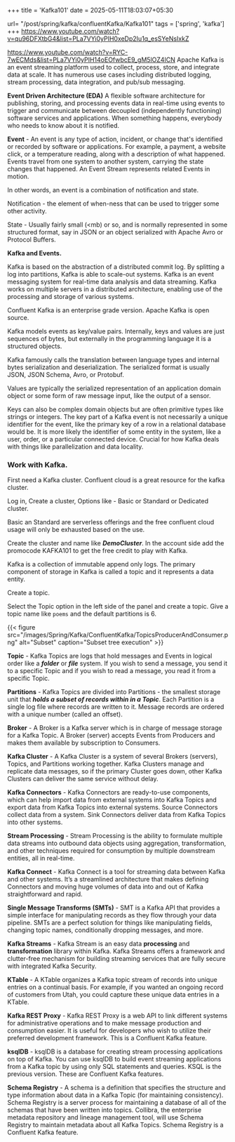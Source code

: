 +++
title = 'Kafka101'
date = 2025-05-11T18:03:07+05:30

url= "/post/spring/kafka/confluentKafka/Kafka101"
tags = ['spring', 'kafka']
+++
https://www.youtube.com/watch?v=qu96DFXtbG4&list=PLa7VYi0yPIH0xeDp2Iu1q_esSYeNsIxkZ

https://www.youtube.com/watch?v=RYC-7wECMds&list=PLa7VYi0yPIH14oEOfwbcE9_gM5lOZ4ICN
Apache Kafka is an event streaming platform used to collect, process, store, and integrate data at scale. It has numerous use cases including distributed logging, stream processing, data integration, and pub/sub messaging.

**Event Driven Architecture (EDA)** A flexible software architecture for publishing, storing, and processing events data in real-time using events to trigger and communicate between decoupled (independently functioning) software services and applications. When something happens, everybody who needs to know about it is notified.


**Event** - An event is any type of action, incident, or change that's identified or recorded by software or applications. For example, a payment, a website click, or a temperature reading, along with a description of what happened. Events travel from one system to another system, carrying the state changes that happened. An Event Stream represents related Events in motion.

In other words, an event is a combination of notification and state.

Notification - the element of when-ness that can be used to trigger some other activity.

State - Usually fairly small (<mb)  or so, and is normally represented in some structured format, say in JSON or an object serialized with Apache Avro or Protocol Buffers.

**Kafka and Events.**

Kafka is based on the abstraction of a distributed commit log. By splitting a log into partitions, Kafka is able to scale-out systems. Kafka is an event messaging system for real-time data analysis and data streaming. Kafka works on multiple servers in a distributed architecture, enabling use of the processing and storage of various systems. 

Confluent Kafka is an enterprise grade version. Apache Kafka is open source.

Kafka models events as key/value pairs. Internally, keys and values are just sequences of bytes, but externally in the programming language it is a structured objects.

Kafka famously calls the translation between language types and internal bytes serialization and deserialization. The serialized format is usually JSON, JSON Schema, Avro, or Protobuf.

Values are typically the serialized representation of an application domain object or some form of raw message input, like the output of a sensor.

Keys can also be complex domain objects but are often primitive types like strings or integers. The key part of a Kafka event is not necessarily a unique identifier for the event, like the primary key of a row in a relational database would be. It is more likely the identifier of some entity in the system, like a user, order, or a particular connected device. Crucial for how Kafka deals with things like parallelization and data locality.

### Work with Kafka.

First need a Kafka cluster. Confluent cloud is a great resource for the kafka cluster.

Log in, Create a cluster, Options like - Basic or Standard or Dedicated cluster.

Basic an Standard are serverless offerings and the free confluent cloud usage will only be exhausted based on the use.

Create the cluster and name like **_DemoCluster_**. In the account side add the promocode KAFKA101 to get the free credit to play with Kafka.

Kafka is a collection of immutable append only logs. The primary component of storage in Kafka is called a topic and it represents a data entity.

Create a topic.

Select the Topic option in the left side of the panel and create a topic. Give a topic name like `poems` and the default partitions is 6.

{{< figure src="/images/Spring/Kafka/ConfluentKafka/TopicsProducerAndConsumer.png" alt="Subset" caption="Subset tree execution" >}}

**Topic** - Kafka Topics are logs that hold messages and Events in logical order like a **_folder_** or **_file_** system. If you wish to send a message, you send it to a specific Topic and if you wish to read a message, you read it from a specific Topic.

**Partitions** - Kafka Topics are divided into Partitions - the smallest storage unit that **_holds a subset of records within in a Topic_**. Each Partition is a single log file where records are written to it. Message records are ordered with a unique number (called an offset).

**Broker** - A Broker is a Kafka server which is in charge of message storage for a Kafka Topic. A Broker (server) accepts Events from Producers and makes them available by subscription to Consumers.

**Kafka Cluster** - A Kafka Cluster is a system of several Brokers (servers), Topics, and Partitions working together. Kafka Clusters manage and replicate data messages, so if the primary Cluster goes down, other Kafka Clusters can deliver the same service without delay.

**Kafka Connectors** - Kafka Connectors are ready-to-use components, which can help import data from external systems into Kafka Topics and export data from Kafka Topics into external systems. Source Connectors collect data from a system. Sink Connectors deliver data from Kafka Topics into other systems.

**Stream Processing** - Stream Processing is the ability to formulate multiple data streams into outbound data objects using aggregation, transformation, and other techniques required for consumption by multiple downstream entities, all in real-time.

**Kafka Connect** - Kafka Connect is a tool for streaming data between Kafka and other systems. It’s a streamlined architecture that makes defining Connectors and moving huge volumes of data into and out of Kafka straightforward and rapid.

**Single Message Transforms (SMTs)** - SMT is a Kafka API that provides a simple interface for manipulating records as they flow through your data pipeline. SMTs are a perfect solution for things like manipulating fields, changing topic names, conditionally dropping messages, and more.

**Kafka Streams** - Kafka Stream is an easy data **processing** and **transformation** library within Kafka. Kafka Streams offers a framework and clutter-free mechanism for building streaming services that are fully secure with integrated Kafka Security.

**KTable** - A KTable organizes a Kafka topic stream of records into unique entries on a continual basis. For example, if you wanted an ongoing record of customers from Utah, you could capture these unique data entries in a KTable.

**Kafka REST Proxy** - Kafka REST Proxy is a web API to link different systems for administrative operations and to make message production and consumption easier. It is useful for developers who wish to utilize their preferred development framework. This is a Confluent Kafka feature.

**ksqlDB** - ksqlDB is a database for creating stream processing applications on top of Kafka. You can use ksqlDB to build event streaming applications from a Kafka topic by using only SQL statements and queries. KSQL is the previous version. These are Confluent Kafka features.


**Schema Registry** - A schema is a definition that specifies the structure and type information about data in a Kafka Topic (for maintaining consistency). Schema Registry is a server process for maintaining a database of all of the schemas that have been written into topics. Collibra, the enterprise metadata repository and lineage management tool, will use Schema Registry to maintain metadata about all Kafka Topics. Schema Registry is a Confluent Kafka feature.
